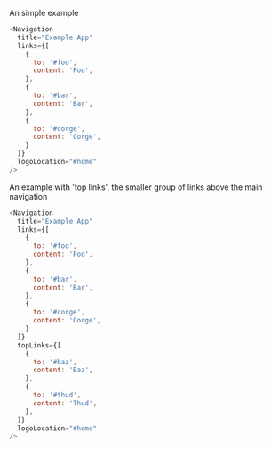 An simple example

```javascript
<Navigation
  title="Example App"
  links={[
    {
      to: '#foo',
      content: 'Foo',
    },
    {
      to: '#bar',
      content: 'Bar',
    },
    {
      to: '#corge',
      content: 'Corge',
    }
  ]}
  logoLocation="#home"
/>
```

An example with 'top links', the smaller group of links above the main navigation

```javascript
<Navigation
  title="Example App"
  links={[
    {
      to: '#foo',
      content: 'Foo',
    },
    {
      to: '#bar',
      content: 'Bar',
    },
    {
      to: '#corge',
      content: 'Corge',
    }
  ]}
  topLinks={[
    {
      to: '#baz',
      content: 'Baz',
    },
    {
      to: '#thud',
      content: 'Thud',
    },
  ]}
  logoLocation="#home"
/>
```
